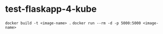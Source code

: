 # test-flaskapp-4-kube

`docker build -t <image-name> .`
`docker run --rm -d -p 5000:5000 <image-name>`
